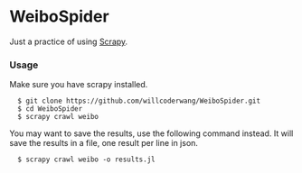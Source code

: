 # WeiboSpider

Just a practice of using [Scrapy](https://scrapy.org).

### Usage

Make sure you have scrapy installed.

```
  $ git clone https://github.com/willcoderwang/WeiboSpider.git
  $ cd WeiboSpider
  $ scrapy crawl weibo
```

You may want to save the results, use the following command instead. It will save the results in a file, one result per line in json.

```
  $ scrapy crawl weibo -o results.jl
```
